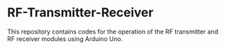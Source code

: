 # RF-Transmitter-Receiver

This repository contains codes for the operation of the RF transmitter and RF receiver modules using Arduino Uno.
